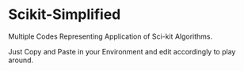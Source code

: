 # Scikit-Simplified
Multiple Codes Representing Application of Sci-kit Algorithms.

Just Copy and Paste in your Environment and edit accordingly to play around.
